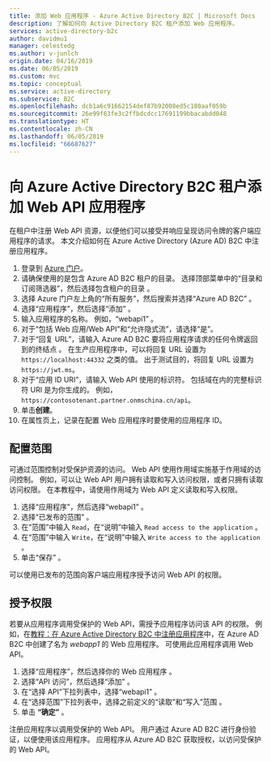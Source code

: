 ```yaml
---
title: 添加 Web 应用程序 - Azure Active Directory B2C | Microsoft Docs
description: 了解如何向 Active Directory B2C 租户添加 Web 应用程序。
services: active-directory-b2c
author: davidmu1
manager: celestedg
ms.author: v-junlch
origin.date: 04/16/2019
ms.date: 06/05/2019
ms.custom: mvc
ms.topic: conceptual
ms.service: active-directory
ms.subservice: B2C
ms.openlocfilehash: dcb1a6c91662154def87b92008ed5c180aaf059b
ms.sourcegitcommit: 26e99f63fe3c2ffbdcdcc17691199bbacabdd048
ms.translationtype: HT
ms.contentlocale: zh-CN
ms.lasthandoff: 06/05/2019
ms.locfileid: "66687627"
---
```

# <a name="add-a-web-api-application-to-your-azure-active-directory-b2c-tenant"></a>向 Azure Active Directory B2C 租户添加 Web API 应用程序

 在租户中注册 Web API 资源，以便他们可以接受并响应呈现访问令牌的客户端应用程序的请求。 本文介绍如何在 Azure Active Directory (Azure AD) B2C 中注册应用程序。

1. 登录到 [Azure 门户](https://portal.azure.cn)。
2. 请确保使用的是包含 Azure AD B2C 租户的目录。 选择顶部菜单中的“目录和订阅筛选器”，然后选择包含租户的目录  。
3. 选择 Azure 门户左上角的“所有服务”，然后搜索并选择“Azure AD B2C”   。
4. 选择“应用程序”，然后选择“添加”   。
5. 输入应用程序的名称。 例如，“webapi1”  。
6. 对于“包括 Web 应用/Web API”和“允许隐式流”，请选择“是”。   
7. 对于“回复 URL”，请输入 Azure AD B2C 要将应用程序请求的任何令牌返回到的终结点  。 在生产应用程序中，可以将回复 URL 设置为 `https://localhost:44332` 之类的值。 出于测试目的，将回复 URL 设置为 `https://jwt.ms`。
8. 对于“应用 ID URI”，请输入 Web API 使用的标识符。  包括域在内的完整标识符 URI 是为你生成的。 例如，`https://contosotenant.partner.onmschina.cn/api`。
9. 单击**创建**。
10. 在属性页上，记录在配置 Web 应用程序时要使用的应用程序 ID。

## <a name="configure-scopes"></a>配置范围

可通过范围控制对受保护资源的访问。 Web API 使用作用域实施基于作用域的访问控制。 例如，可以让 Web API 用户拥有读取和写入访问权限，或者只拥有读取访问权限。 在本教程中，请使用作用域为 Web API 定义读取和写入权限。

1. 选择“应用程序”，然后选择“webapi1”   。
2. 选择“已发布的范围”  。
3. 在“范围”中输入 `Read`，在“说明”中输入 `Read access to the application`  。
4. 在“范围”中输入 `Write`，在“说明”中输入 `Write access to the application`  。
5. 单击“保存”  。

可以使用已发布的范围向客户端应用程序授予访问 Web API 的权限。

## <a name="grant-permissions"></a>授予权限

若要从应用程序调用受保护的 Web API，需授予应用程序访问该 API 的权限。 例如，在[教程：在 Azure Active Directory B2C 中注册应用程序](tutorial-register-applications.md)中，在 Azure AD B2C 中创建了名为 *webapp1* 的 Web 应用程序。 可使用此应用程序调用 Web API。

1. 选择“应用程序”，然后选择你的 Web 应用程序  。
2. 选择“API 访问”，然后选择“添加”   。
3. 在“选择 API”下拉列表中，选择“webapi1”   。
4. 在“选择范围”下拉列表中，选择之前定义的“读取”和“写入”范围    。
5. 单击 **“确定”** 。

注册应用程序以调用受保护的 Web API。 用户通过 Azure AD B2C 进行身份验证，以便使用该应用程序。 应用程序从 Azure AD B2C 获取授权，以访问受保护的 Web API。

<!-- Update_Description: wording update -->